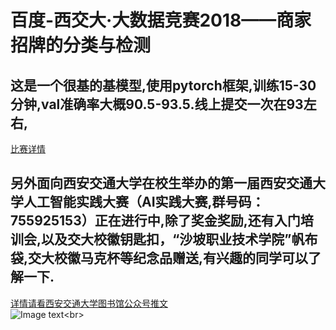 百度-西交大·大数据竞赛2018——商家招牌的分类与检测
=========================================
这是一个很基的基模型,使用pytorch框架,训练15-30分钟,val准确率大概90.5-93.5.线上提交一次在93左右,
----------------------------------------------------------------------------------
[比赛详情](http://dianshi.baidu.com/gemstone/competitions/detail?raceId=17)

另外面向西安交通大学在校生举办的第一届西安交通大学人工智能实践大赛（AI实践大赛,群号码：755925153）正在进行中,除了奖金奖励,还有入门培训会,以及交大校徽钥匙扣，“沙坡职业技术学院”帆布袋,交大校徽马克杯等纪念品赠送,有兴趣的同学可以了解一下.
-----------------------------------------------------------------------
[详情请看西安交通大学图书馆公众号推文](https://mp.weixin.qq.com/s?__biz=MjM5NTg3MzI0Mw==&mid=2652848539&idx=1&sn=4a9f295c8164e4cb5da6983ea309ca67&chksm=bd1a092f8a6d8039c35574d778dc44c74c64dbe616aeb33438ec6622324bd55faf700a1310c2&mpshare=1&scene=1&srcid=0502KfSIhXfGDLHsUViAuslj&pass_ticket=5zMXwPoYNK%2FyREdfSH%2Bz5xuDtoyjNkiJihUXz%2FgNqyq9sqwmcTSczejhoa8byIzN#rd)  
![Image text](https://github.com/OdingdongO/BD_XJTU/blob/master/BDXJTUdata/640.jpeg)\<br>  


